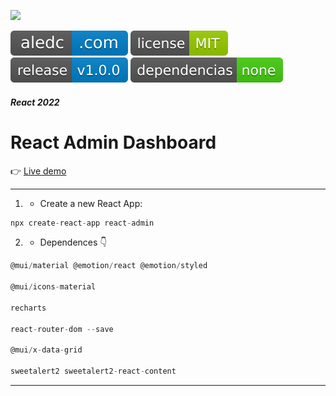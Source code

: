 ![](https://github.com/aledc7/reactjs/blob/main/resources/react2.gif)


  



[![aledc.tk](https://github.com/aledc7/Scrum-Certification/blob/master/recursos/aledc.com.svg)](https://aledc.tk)
[![License](https://github.com/aledc7/Scrum-Certification/blob/master/recursos/mit-license.svg)](https://aledc.tk)
[![GitHub release](https://github.com/aledc7/Scrum-Certification/blob/master/recursos/release.svg)](https://aledc.tk)
[![Dependencies](https://github.com/aledc7/Scrum-Certification/blob/master/recursos/dependencias-none.svg)](https://aledc.tk)

##### React 2022

# React Admin Dashboard

:point_right:   [Live demo](https://aledc7.github.io/)

_______________________________________
1. - Create a new React App:  
```js
npx create-react-app react-admin
```
2. - Dependences :point_down:

```js
@mui/material @emotion/react @emotion/styled

@mui/icons-material

recharts

react-router-dom --save

@mui/x-data-grid

sweetalert2 sweetalert2-react-content                             
```
_______________________________________

 


